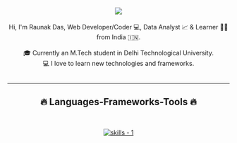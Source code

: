 <!-- introduction -->
<h1 align="center">
  <a href="https://git.io/typing-svg">
    <img src="https://readme-typing-svg.herokuapp.com/?lines=Hi+There!+👋;+Myself+Raunak!;&center=true&size=30">
  </a>
</h1>


<!-- about me -->
<p align="center">
  Hi, I'm Raunak Das, Web Developer/Coder 💻, Data Analyst 📈 & Learner 👨‍💻  from India 🇮🇳.
  <br />
  <br />
  🎓 Currently an M.Tech student in Delhi Technological University.
  <br />
  💻 I love to learn new technologies and frameworks.
  <br />
  <br />
</p>

<hr />
<!-- skills -->
<h2 align="center">🔥 Languages-Frameworks-Tools 🔥</h2>
<br />
<p align="center">
  <a href="https://skillicons.dev">
      <!-- first row -->
      <picture>
          <source media="(prefers-color-scheme: dark)" srcset="https://skillicons.dev/icons?i=git%2Creact%2Cnextjs%2Cgithub%2Cpython%2Cjavascript%2Ccss&theme=dark" />
<source media="(prefers-color-scheme: light), (prefers-color-scheme: no-preference)" srcset="https://skillicons.dev/icons?i=git%2Creact%2Cnodejs%2Cgithub%2Cpython%2Cvue%2Cjavascript%2Ccss%2Cwordpress%2Cpr%2Cexpress%2Cstyledcomponents%2Cnextjs%2Cgraphql&theme=light" />
          <img src="https://skillicons.dev/icons?i=git%2Creact%2Cnextjs%2Cgithub%2Cpython%2Cjavascript%2Ccss&theme=light" alt="skills - 1" />
        </picture>
          <br />

  </a>
</p>
<br />
